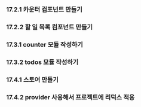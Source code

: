 ### 17.2.1 카운터 컴포넌트 만들기

### 17.2.2 할 일 목록 컴포넌트 만들기

### 17.3.1 counter 모듈 작성하기

### 17.3.2 todos 모듈 작성하기

### 17.4.1 스토어 만들기

### 17.4.2 provider 사용해서 프로젝트에 리덕스 적용
